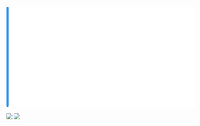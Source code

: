 
![Header Image](./assets/Header.svg)

<div>
	<p text-align="center">
		<img src="https://github-readme-stats.vercel.app/api?username=ihack2712&hide=prs,issues&count_private=true&show_icons=true&bg_color=00000000&hide_border=true&line_height=25&custom_title=James'%20GitHub%20Stats&text_color=FFF&cache_seconds=1800" width="calc(50%-10px)" />
		<img src="https://github-readme-stats.vercel.app/api/top-langs/?username=ihack2712&langs_count=100&layout=compact&bg_color=00000000&text_color=FFF&hide_border=true&cache_seconds=1800" width="calc(50%-10px)" />
	</p>
</div>
